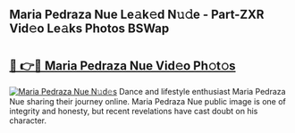 ## Maria Pedraza Nue Le𝚊k𝚎d N𝚞𝚍e - Part-ZXR Vid𝚎o Le𝚊ks Photos BSWap

# <h2><a href="http://fb1lnmx.evod.top/?m=Maria+Pedraza+Nue">🔗 👉🔴 Maria Pedraza Nue Vid𝚎o Ph𝚘t𝚘s</a></h2>

[![Maria Pedraza Nue N𝚞d𝚎s](https://i.imgur.com/8V9OHl7.gif)](http://fb1lnmx.evod.top/?m=Maria+Pedraza+Nue)
Dance and lifestyle enthusiast Maria Pedraza Nue sharing their journey online. Maria Pedraza Nue public image is one of integrity and honesty, but recent revelations have cast doubt on his character. 
